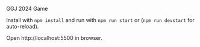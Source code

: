 GGJ 2024 Game

Install with 
`npm install`
and run with 
`npm run start` or (`npm run devstart` for auto-reload). 

Open http://localhost:5500 in browser.
